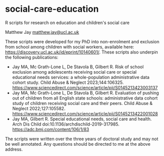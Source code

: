 # social-care-education
R scripts for research on education and children's social care

Matthew Jay
matthew.jay@ucl.ac.uk

These scripts were developed for my PhD into non-enrolment and exclusion from school among children with social workers, available here: https://discovery.ucl.ac.uk/id/eprint/10140601/. These scripts also underpin the following publications:

- Jay MA, Mc Grath-Lone L, De Stavola B, Gilbert R. Risk of school exclusion among adolescents receiving social care or special educational needs services: a whole-population administrative data cohort study. Child Abuse & Neglect 2023;144:106325. https://www.sciencedirect.com/science/article/pii/S0145213423003137
- Jay MA, Mc Grath-Lone L, De Stavola B, Gilbert R. Evaluation of pushing out of children from all English state schools: administrative data cohort study of children receiving social care and their peers. Child Abuse & Neglect 2022;127:105582. https://www.sciencedirect.com/science/article/pii/S0145213422001028
- Jay MA, Gilbert R. Special educational needs, social care and health. Arch Dis Child doi:10.1136/archdischild-2019-317985. https://adc.bmj.com/content/106/1/83

The scripts were written over the three years of doctoral study and may not be well annotated. Any questions should be directed to me at the above address.
